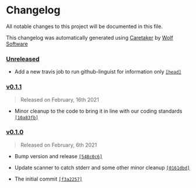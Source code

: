 # Changelog

All notable changes to this project will be documented in this file.


This changelog was automatically generated using [Caretaker](https://github.com/DevelopersToolbox/caretaker) by [Wolf Software](https://github.com/WolfSoftware)

### [Unreleased](https://github.com/TravisToolbox/php-lint/compare/v0.1.2...HEAD)

- Add a new travis job to run github-linguist for information only [`[head]`](https://github.com/TravisToolbox/php-lint/commit/)

### [v0.1.1](https://github.com/TravisToolbox/php-lint/compare/v0.1.0...v0.1.1)

> Released on February, 16th 2021

- Minor cleanup to the code to bring it in line with our coding standards [`[10a83fb]`](https://github.com/TravisToolbox/php-lint/commit/10a83fb7ae4c1df20861b1537705d2e72d3f5433)

### [v0.1.0](https://github.com/TravisToolbox/php-lint/releases/v0.1.0)

> Released on February, 6th 2021

- Bump version and release [`[548c0c6]`](https://github.com/TravisToolbox/php-lint/commit/548c0c6aa2482ce9d8bd794c61a8b6ead670d406)

- Update scanner to catch stderr and some other minor cleanup [`[0161dbd]`](https://github.com/TravisToolbox/php-lint/commit/0161dbd850171a6971d18a0fde452f794d8b8222)

- The initial commit [`[f3a2257]`](https://github.com/TravisToolbox/php-lint/commit/f3a2257f635d61620cd2b718c85b6df4453da304)

